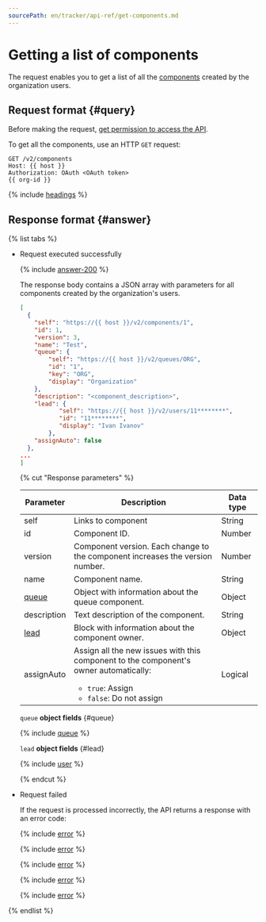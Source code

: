 ```yaml
---
sourcePath: en/tracker/api-ref/get-components.md
---
```

# Getting a list of components

The request enables you to get a list of all the [components](manager/components.md) created by the organization users.

## Request format {#query}

Before making the request, [get permission to access the API](concepts/access.md).

To get all the components, use an HTTP `GET` request:

```
GET /v2/components
Host: {{ host }}
Authorization: OAuth <OAuth token>
{{ org-id }}
```

{% include [headings](../_includes/tracker/api/headings.md) %}

## Response format {#answer}

{% list tabs %}

- Request executed successfully

   {% include [answer-200](../_includes/tracker/api/answer-200.md) %}

   The response body contains a JSON array with parameters for all components created by the organization's users.

   ```json
   [
     {
       "self": "https://{{ host }}/v2/components/1",
       "id": 1,
       "version": 3,
       "name": "Test",
       "queue": {
           "self": "https://{{ host }}/v2/queues/ORG",
           "id": "1",
           "key": "ORG",
           "display": "Organization"
       },
       "description": "<component_description>",
       "lead": {
              "self": "https://{{ host }}/v2/users/11********",
              "id": "11********",
              "display": "Ivan Ivanov"
           },
       "assignAuto": false
     },
   ...
   ]  
   ```

   {% cut "Response parameters" %}

   | Parameter | Description | Data type |
   ----- | ----- | -----
   | self | Links to component | String |
   | id | Component ID. | Number |
   | version | Component version. Each change to the component increases the version number. | Number |
   | name | Component name. | String |
   | [queue](#queue) | Object with information about the queue component. | Object |
   | description | Text description of the component. | String |
   | [lead](#lead) | Block with information about the component owner. | Object |
   | assignAuto | Assign all the new issues with this component to the component's owner automatically:<ul><li>`true`: Assign</li><li>`false`: Do not assign</li></ul> | Logical |

   `queue` **object fields** {#queue}

   {% include [queue](../_includes/tracker/api/queue.md) %}

   `lead` **object fields** {#lead}

   {% include [user](../_includes/tracker/api/user.md) %}

   {% endcut %}

- Request failed

   If the request is processed incorrectly, the API returns a response with an error code:

   {% include [error](../_includes/tracker/api/answer-error-400.md) %}

   {% include [error](../_includes/tracker/api/answer-error-401.md) %}

   {% include [error](../_includes/tracker/api/answer-error-403.md) %}

   {% include [error](../_includes/tracker/api/answer-error-500.md) %}

   {% include [error](../_includes/tracker/api/answer-error-503.md) %}

{% endlist %}
